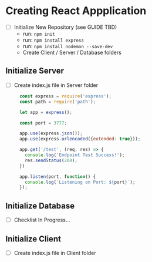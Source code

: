 # Creating React Appplication

- [ ] Initialize New Repository (see GUIDE TBD)
  - run: ``` npm init ```
  - run: ``` npm install express ```
  - run: ``` npm install nodemon --save-dev ```
  - Create Client / Server / Database folders

## Initialize Server

- [ ] Create index.js file in Server folder

  ```javascript
    const express = require('express');
    const path = require('path');

    let app = express();

    const port = 3777;

    app.use(express.json());
    app.use(express.urlencoded({extended: true}));

    app.get('/test', (req, res) => {
      console.log('Endpoint Test Success!');
      res.sendStatus(200);
    })

    app.listen(port, function() {
      console.log(`Listening on Port: ${port}`);
    });
  ```
  
## Initialize Database

- [ ] Checklist In Progress...

## Initialize Client

- [ ] Create index.js file in Client folder

  ```javascript

  ```
